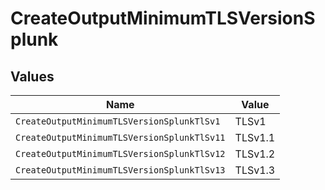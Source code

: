 # CreateOutputMinimumTLSVersionSplunk


## Values

| Name                                        | Value                                       |
| ------------------------------------------- | ------------------------------------------- |
| `CreateOutputMinimumTLSVersionSplunkTlSv1`  | TLSv1                                       |
| `CreateOutputMinimumTLSVersionSplunkTlSv11` | TLSv1.1                                     |
| `CreateOutputMinimumTLSVersionSplunkTlSv12` | TLSv1.2                                     |
| `CreateOutputMinimumTLSVersionSplunkTlSv13` | TLSv1.3                                     |